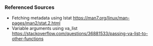 ### Referenced Sources
- Fetching metadata using lstat
https://man7.org/linux/man-pages/man2/stat.2.html
- Variable arguments using va_list
https://stackoverflow.com/questions/36881533/passing-va-list-to-other-functions